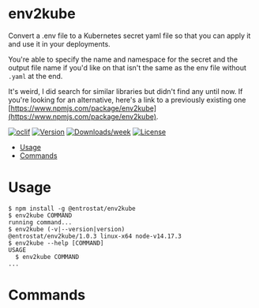 env2kube
========

Convert a .env file to a Kubernetes secret yaml file so that you can apply it and use it in your deployments.

You're able to specify the name and namespace for the secret and the output file name if you'd like on that isn't the same as the env file without `.yaml` at the end.

It's weird, I did search for similar libraries but didn't find any until now. If you're looking for an alternative, here's a link to a previously existing one [https://www.npmjs.com/package/env2kube](https://www.npmjs.com/package/env2kube).

[![oclif](https://img.shields.io/badge/cli-oclif-brightgreen.svg)](https://oclif.io)
[![Version](https://img.shields.io/npm/v/env2kube.svg)](https://npmjs.org/package/env2kube)
[![Downloads/week](https://img.shields.io/npm/dw/env2kube.svg)](https://npmjs.org/package/env2kube)
[![License](https://img.shields.io/npm/l/env2kube.svg)](https://github.com/entrostat/env2kube/blob/master/package.json)

<!-- toc -->
* [Usage](#usage)
* [Commands](#commands)
<!-- tocstop -->
# Usage
<!-- usage -->
```sh-session
$ npm install -g @entrostat/env2kube
$ env2kube COMMAND
running command...
$ env2kube (-v|--version|version)
@entrostat/env2kube/1.0.3 linux-x64 node-v14.17.3
$ env2kube --help [COMMAND]
USAGE
  $ env2kube COMMAND
...
```
<!-- usagestop -->
# Commands
<!-- commands -->

<!-- commandsstop -->
